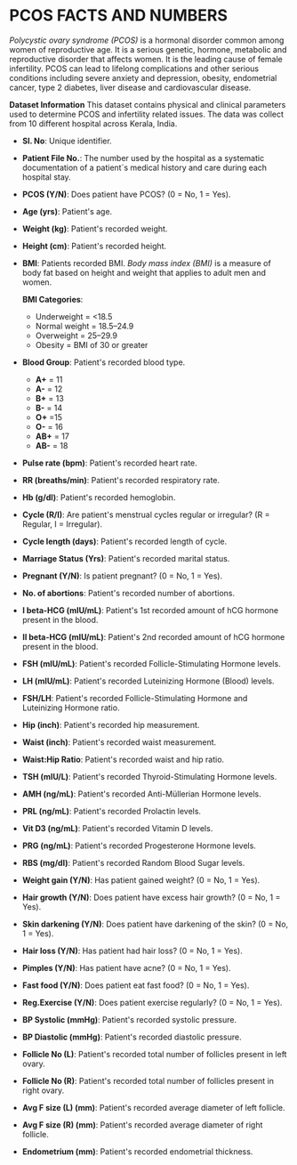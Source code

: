 # PCOS FACTS AND NUMBERS
*Polycystic ovary syndrome (PCOS)* is a hormonal disorder common among women of reproductive age. It is a serious genetic, hormone, metabolic and reproductive disorder that affects women. It is the leading cause of female infertility. PCOS can lead to lifelong complications and other serious conditions including severe anxiety and depression, obesity, endometrial cancer, type 2 diabetes, liver disease and cardiovascular disease.

**Dataset Information**
This dataset contains physical and clinical parameters used to determine PCOS and infertility related issues. The data was collect from 10 different hospital across Kerala, India.

- **Sl. No**: Unique identifier.
- **Patient File No.**: The number used by the hospital as a systematic documentation of a patient´s medical history and care during each hospital stay.
- **PCOS (Y/N)**: Does patient have PCOS? (0 = No, 1 = Yes).
- **Age (yrs)**: Patient's age.
- **Weight (kg)**: Patient's recorded weight.
- **Height (cm)**: Patient's recorded height.
- **BMI**: Patients recorded BMI. *Body mass index (BMI)* is a measure of body fat based on height and weight that applies to adult men and women. 

    **BMI Categories**:
    * Underweight = <18.5
    * Normal weight = 18.5–24.9
    * Overweight = 25–29.9
    * Obesity = BMI of 30 or greater
- **Blood Group**: Patient's recorded blood type.
    * **A+** = 11
    * **A-** = 12
    * **B+** = 13
    * **B-** = 14
    * **O+** =15
    * **O-** = 16
    * **AB+** = 17
    * **AB-** = 18
- **Pulse rate (bpm)**: Patient's recorded heart rate.
- **RR (breaths/min)**: Patient's recorded respiratory rate. 
- **Hb (g/dl)**: Patient's recorded hemoglobin.
- **Cycle (R/I)**: Are patient's menstrual cycles regular or irregular? (R = Regular, I = Irregular).
- **Cycle length (days)**: Patient's recorded length of cycle.
- **Marriage Status (Yrs)**: Patient's recorded marital status.
- **Pregnant (Y/N)**: Is patient pregnant? (0 = No, 1 = Yes).
- **No. of abortions**: Patient's recorded number of abortions.
- **I beta-HCG (mIU/mL)**: Patient's 1st recorded amount of hCG hormone present in the blood.
- **II beta-HCG (mIU/mL)**: Patient's 2nd recorded amount of hCG hormone present in the blood.
- **FSH (mIU/mL)**: Patient's recorded Follicle-Stimulating Hormone levels.
- **LH (mIU/mL)**: Patient's recorded Luteinizing Hormone (Blood) levels.
- **FSH/LH**: Patient's recorded Follicle-Stimulating Hormone and Luteinizing Hormone ratio.
- **Hip (inch)**: Patient's recorded hip measurement.
- **Waist (inch)**: Patient's recorded waist measurement.
- **Waist:Hip Ratio**: Patient's recorded waist and hip ratio.
- **TSH (mIU/L)**: Patient's recorded Thyroid-Stimulating Hormone levels.
- **AMH (ng/mL)**: Patient's recorded Anti-Müllerian Hormone levels.
- **PRL (ng/mL)**: Patient's recorded Prolactin levels.
- **Vit D3 (ng/mL)**: Patient's recorded Vitamin D levels.
- **PRG (ng/mL)**: Patient's recorded Progesterone Hormone levels.
- **RBS (mg/dl)**: Patient's recorded Random Blood Sugar levels.
- **Weight gain (Y/N)**: Has patient gained weight? (0 = No, 1 = Yes).
- **Hair growth (Y/N)**: Does patient have excess hair growth? (0 = No, 1 = Yes).
- **Skin darkening (Y/N)**: Does patient have darkening of the skin? (0 = No, 1 = Yes).
- **Hair loss (Y/N)**: Has patient had hair loss? (0 = No, 1 = Yes).
- **Pimples (Y/N)**: Has patient have acne? (0 = No, 1 = Yes).
- **Fast food (Y/N)**: Does patient eat fast food? (0 = No, 1 = Yes).
- **Reg.Exercise (Y/N)**: Does patient exercise regularly? (0 = No, 1 = Yes).
- **BP Systolic (mmHg)**: Patient's recorded systolic pressure. 
- **BP Diastolic (mmHg)**: Patient's recorded diastolic pressure.
- **Follicle No (L)**: Patient's recorded total number of follicles present in left ovary.
- **Follicle No (R)**: Patient's recorded total number of follicles present in right ovary.
- **Avg F size (L) (mm)**: Patient's recorded average diameter of left follicle.
- **Avg F size (R) (mm)**: Patient's recorded average diameter of right follicle.
- **Endometrium (mm)**: Patient's recorded endometrial thickness.
